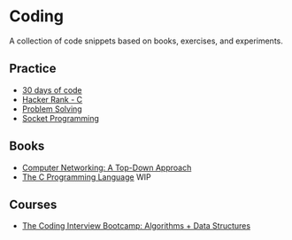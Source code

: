 # Coding
A collection of code snippets based on books, exercises, and experiments.

## Practice
- [30 days of code](/30-days-of-code)
- [Hacker Rank - C](/hacker-rank-c)
- [Problem Solving](/problem-solving)
- [Socket Programming](/socket-programming)

## Books
- [Computer Networking: A Top-Down Approach](/computer-networking-a-top-down-approach)
- [The C Programming Language](/the-c-programming-language) WIP

## Courses
- [The Coding Interview Bootcamp: Algorithms + Data Structures](/the-coding-interview-bootcamp)
